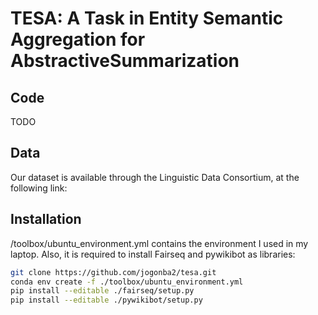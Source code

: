 # TESA: A Task in Entity Semantic Aggregation for AbstractiveSummarization

## Code

TODO

## Data

Our dataset is available through the Linguistic Data Consortium, at the following link:

## Installation

/toolbox/ubuntu_environment.yml contains the environment I used in my laptop. Also, it is required to install Fairseq and pywikibot as libraries:

```bash
git clone https://github.com/jogonba2/tesa.git
conda env create -f ./toolbox/ubuntu_environment.yml
pip install --editable ./fairseq/setup.py
pip install --editable ./pywikibot/setup.py
```
